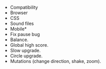 * Compatibility
 * Browser
 * CSS
 * Sound files
 * Mobile*
* Fix pause bug
* Balance.
* Global high score.
* Slow upgrade.
* Circle upgrade.
* Mutations (change direction, shake, zoom).



